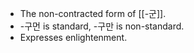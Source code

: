  - The non-contracted form of [[-군]].
 - -구먼 is standard, -구만 is non-standard.
 - Expresses enlightenment.